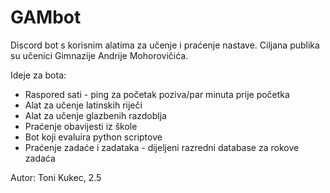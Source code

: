 # GAMbot
Discord bot s korisnim alatima za učenje i praćenje nastave. Ciljana publika su učenici Gimnazije Andrije Mohorovičića.

Ideje za bota:
- Raspored sati - ping za početak poziva/par minuta prije početka
- Alat za učenje latinskih riječi
- Alat za učenje glazbenih razdoblja
- Praćenje obavijesti iz škole
- Bot koji evaluira python scriptove
- Praćenje zadaće i zadataka - dijeljeni razredni database za rokove zadaća

Autor: Toni Kukec, 2.5
